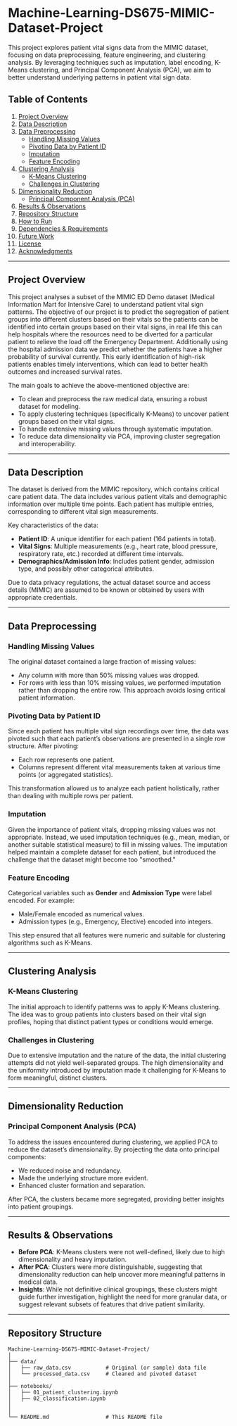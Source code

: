 # Machine-Learning-DS675-MIMIC-Dataset-Project


This project explores patient vital signs data from the MIMIC dataset, focusing on data preprocessing, feature engineering, and clustering analysis. By leveraging techniques such as imputation, label encoding, K-Means clustering, and Principal Component Analysis (PCA), we aim to better understand underlying patterns in patient vital sign data.

## Table of Contents

1. [Project Overview](#project-overview)
2. [Data Description](#data-description)
3. [Data Preprocessing](#data-preprocessing)
   - [Handling Missing Values](#handling-missing-values)
   - [Pivoting Data by Patient ID](#pivoting-data-by-patient-id)
   - [Imputation](#imputation)
   - [Feature Encoding](#feature-encoding)
4. [Clustering Analysis](#clustering-analysis)
   - [K-Means Clustering](#k-means-clustering)
   - [Challenges in Clustering](#challenges-in-clustering)
5. [Dimensionality Reduction](#dimensionality-reduction)
   - [Principal Component Analysis (PCA)](#principal-component-analysis-pca)
6. [Results & Observations](#results--observations)
7. [Repository Structure](#repository-structure)
8. [How to Run](#how-to-run)
9. [Dependencies & Requirements](#dependencies--requirements)
10. [Future Work](#future-work)
11. [License](#license)
12. [Acknowledgments](#acknowledgments)

---

## Project Overview

This project analyses a subset of the MIMIC ED Demo dataset (Medical Information Mart for Intensive Care) to understand patient vital sign patterns. The objective of our project is to predict the segregation of patient groups into different clusters based on their vitals so the patients can be identified into certain groups based on their vital signs, in real life this can help hospitals where the resources need to be diverted for a particular patient to relieve the load off the Emergency Department. Additionally using the hospital admission data we predict whether the patients have a higher probability of survival currently. This early identification of high-risk patients enables timely interventions, which can lead to better health outcomes and increased survival rates.


The main goals to achieve the above-mentioned objective are:

- To clean and preprocess the raw medical data, ensuring a robust dataset for modeling.
- To apply clustering techniques (specifically K-Means) to uncover patient groups based on their vital signs.
- To handle extensive missing values through systematic imputation.
- To reduce data dimensionality via PCA, improving cluster segregation and interoperability.

---

## Data Description

The dataset is derived from the MIMIC repository, which contains critical care patient data. The data includes various patient vitals and demographic information over multiple time points. Each patient has multiple entries, corresponding to different vital sign measurements.

Key characteristics of the data:
- **Patient ID**: A unique identifier for each patient (164 patients in total).
- **Vital Signs**: Multiple measurements (e.g., heart rate, blood pressure, respiratory rate, etc.) recorded at different time intervals.
- **Demographics/Admission Info**: Includes patient gender, admission type, and possibly other categorical attributes.
  
Due to data privacy regulations, the actual dataset source and access details (MIMIC) are assumed to be known or obtained by users with appropriate credentials.

---

## Data Preprocessing

### Handling Missing Values

The original dataset contained a large fraction of missing values:
- Any column with more than 50% missing values was dropped.
- For rows with less than 10% missing values, we performed imputation rather than dropping the entire row. This approach avoids losing critical patient information.
  
### Pivoting Data by Patient ID

Since each patient has multiple vital sign recordings over time, the data was pivoted such that each patient’s observations are presented in a single row structure. After pivoting:
- Each row represents one patient.
- Columns represent different vital measurements taken at various time points (or aggregated statistics).

This transformation allowed us to analyze each patient holistically, rather than dealing with multiple rows per patient.

### Imputation

Given the importance of patient vitals, dropping missing values was not appropriate. Instead, we used imputation techniques (e.g., mean, median, or another suitable statistical measure) to fill in missing values. The imputation helped maintain a complete dataset for each patient, but introduced the challenge that the dataset might become too "smoothed."
  
### Feature Encoding

Categorical variables such as **Gender** and **Admission Type** were label encoded. For example:
- Male/Female encoded as numerical values.
- Admission types (e.g., Emergency, Elective) encoded into integers.

This step ensured that all features were numeric and suitable for clustering algorithms such as K-Means.

---

## Clustering Analysis

### K-Means Clustering

The initial approach to identify patterns was to apply K-Means clustering. The idea was to group patients into clusters based on their vital sign profiles, hoping that distinct patient types or conditions would emerge.

### Challenges in Clustering

Due to extensive imputation and the nature of the data, the initial clustering attempts did not yield well-separated groups. The high dimensionality and the uniformity introduced by imputation made it challenging for K-Means to form meaningful, distinct clusters.

---

## Dimensionality Reduction

### Principal Component Analysis (PCA)

To address the issues encountered during clustering, we applied PCA to reduce the dataset’s dimensionality. By projecting the data onto principal components:
- We reduced noise and redundancy.
- Made the underlying structure more evident.
- Enhanced cluster formation and separation.

After PCA, the clusters became more segregated, providing better insights into patient groupings.

---

## Results & Observations

- **Before PCA**: K-Means clusters were not well-defined, likely due to high dimensionality and heavy imputation.
- **After PCA**: Clusters were more distinguishable, suggesting that dimensionality reduction can help uncover more meaningful patterns in medical data.
- **Insights**: While not definitive clinical groupings, these clusters might guide further investigation, highlight the need for more granular data, or suggest relevant subsets of features that drive patient similarity.

---

## Repository Structure
```
Machine-Learning-DS675-MIMIC-Dataset-Project/
│
├── data/
│   ├── raw_data.csv           # Original (or sample) data file
│   └── processed_data.csv     # Cleaned and pivoted dataset
│
├── notebooks/
│   ├── 01_patient_clustering.ipynb
│   ├── 02_classification.ipynb
│
│
└── README.md                  # This README file
```
